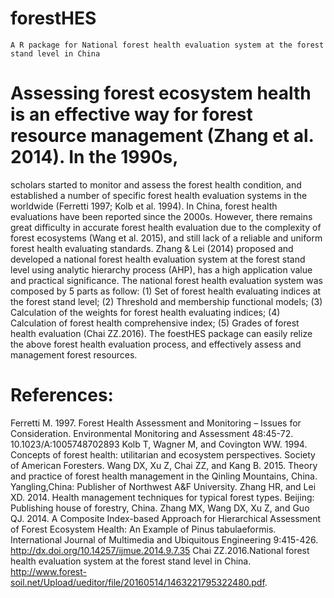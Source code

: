 # forestHES
    A R package for National forest health evaluation system at the forest stand level in China
# Assessing forest ecosystem health is an effective way for forest resource management (Zhang et al. 2014). In the 1990s, 
  scholars started to monitor and assess the forest health condition, and established a number of specific forest health 
  evaluation systems in the worldwide (Ferretti 1997; Kolb et al. 1994). In China, forest health evaluations have been 
  reported since the 2000s. However, there remains great difficulty in accurate forest health evaluation due to the 
  complexity of forest ecosystems (Wang et al. 2015), and still lack of a reliable and uniform forest health evaluating 
  standards. Zhang & Lei (2014) proposed and developed a national forest health evaluation system at the forest stand level 
  using analytic hierarchy process (AHP), has a high application value and practical significance.
    The national forest health evaluation system was composed by 5 parts as follow: (1) Set of forest health evaluating indices
  at the forest stand level; (2) Threshold and membership functional models; (3) Calculation of the weights for forest health
  evaluating indices; (4) Calculation of forest health comprehensive index; (5) Grades of forest health evaluation (Chai
  ZZ.2016).
    The foestHES package can easily relize the above forest health evaluation process, and effectively assess and management
  forest resources. 
# References: 
  Ferretti M. 1997. Forest Health Assessment and Monitoring – Issues for Consideration. Environmental Monitoring and Assessment
    48:45-72. 10.1023/A:1005748702893
  Kolb T, Wagner M, and Covington WW. 1994. Concepts of forest health: utilitarian and ecosystem perspectives. Society of 
    American Foresters.
  Wang DX, Xu Z, Chai ZZ, and Kang B. 2015. Theory and practice of forest health management in the Qinling Mountains, China.
    Yangling,China: Publisher of Northwest A&F University.
  Zhang HR, and Lei XD. 2014. Health management techniques for typical forest types. Beijing: Publishing house of forestry,
    China.
  Zhang MX, Wang DX, Xu Z, and Guo QJ. 2014. A Composite Index-based Approach for Hierarchical Assessment of Forest Ecosystem
    Health: An Example of Pinus tabulaeformis. International Journal of Multimedia and Ubiquitous Engineering 9:415-426.
    http://dx.doi.org/10.14257/ijmue.2014.9.7.35
  Chai ZZ.2016.National forest health evaluation system at the forest stand level in China.   
    http://www.forest-soil.net/Upload/ueditor/file/20160514/1463221795322480.pdf.
